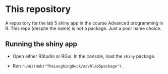 # This repository
A repository for the lab 5 shiny app in the course Advanced programming in R. This repo (despite the name) is not a package. Just a poor name choice.

## Running the shiny app
* Open either RStudio or RGui. In the console, load the `shiny` package.

* Run `runGitHub("TheLaughingDuck/advRlab5package")`.
